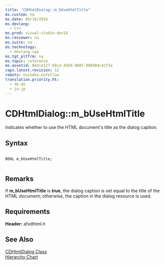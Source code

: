 ```yaml
---
title: "CDHtmlDialog::m_bUseHtmlTitle"
ms.custom: na
ms.date: 09/19/2016
ms.devlang: 
  - C++
ms.prod: visual-studio-dev14
ms.reviewer: na
ms.suite: na
ms.technology: 
  - devlang-cpp
ms.tgt_pltfrm: na
ms.topic: reference
ms.assetid: 843ce127-68c3-4569-980f-988904c41f3e
caps.latest.revision: 12
robots: noindex,nofollow
translation.priority.ht: 
  - de-de
  - ja-jp
---
```

# CDHtmlDialog::m_bUseHtmlTitle
Indicates whether to use the HTML document's title as the dialog caption.  
  
## Syntax  
  
```  
  
BOOL m_bUseHtmlTitle;  
  
```  
  
## Remarks  
 If **m**_**bUseHtmlTitle** is **true**, the dialog caption is set equal to the title of the HTML document; otherwise, the caption in the dialog resource is used.  
  
## Requirements  
 **Header:** afxdhtml.h  
  
## See Also  
 [CDHtmlDialog Class](../vs140/CDHtmlDialog-Class.md)   
 [Hierarchy Chart](../vs140/Hierarchy-Chart.md)